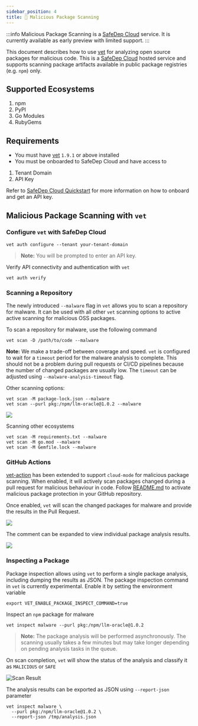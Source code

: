 ```yaml
---
sidebar_position: 4
title: 🐛 Malicious Package Scanning
---
```


:::info
Malicious Package Scanning is a [SafeDep Cloud](./index.md) service.
It is currently available as early preview with limited support.
:::

This document describes how to use [vet](https://github.com/safedep/vet) for analyzing open source packages for malicious code. This is a [SafeDep Cloud](./index.md) hosted service and supports scanning package artifacts available in public package registries (e.g. `npm`) only.

## Supported Ecosystems

1. npm
2. PyPI
3. Go Modules
4. RubyGems

## Requirements

- You must have [vet](https://github.com/safedep/vet) `1.9.1` or above installed
- You must be onboarded to SafeDep Cloud and have access to

1. Tenant Domain
2. API Key

Refer to [SafeDep Cloud Quickstart](./quickstart.md) for more information on how to onboard and get an API key.

## Malicious Package Scanning with `vet`

### Configure `vet` with SafeDep Cloud

```shell
vet auth configure --tenant your-tenant-domain
```

> **Note:** You will be prompted to enter an API key.

Verify API connectivity and authentication with `vet`

```shell
vet auth verify
```

### Scanning a Repository

The newly introduced `--malware` flag in `vet` allows you to scan a repository for malware. It can be used
with all other `vet` scanning options to active active scanning for malicious OSS packages.

To scan a repository for malware, use the following command

```shell
vet scan -D /path/to/code --malware
```

**Note:** We make a trade-off between coverage and speed. `vet` is configured
to wait for a `timeout` period for the malware analysis to complete. This
should not be a problem during pull requests or CI/CD pipelines because the
number of changed packages are usually low. The `timeout` can be adjusted using
`--malware-analysis-timeout` flag.

Other scanning options:

```shell
vet scan -M package-lock.json --malware
vet scan --purl pkg:/npm/llm-oracle@1.0.2 --malware
```

![](/img/vet-malysis-llm-oracle.png)

Scanning other ecosystems

```shell
vet scan -M requirements.txt --malware
vet scan -M go.mod --malware
vet scan -M Gemfile.lock --malware
```

### GitHub Actions

[vet-action](https://github.com/safedep/vet-action) has been extended to
support `cloud-mode` for malicious package scanning. When enabled, it will
actively scan packages changed during a pull request for malicious behaviour in
code. Follow [README.md](https://github.com/safedep/vet-action?tab=readme-ov-file#cloud-mode) to
activate malicious package protection in your GitHub repository.

Once enabled, `vet` will scan the changed packages for malware and provide the
results in the Pull Request.

![](/img/vet-action-malysis-1.png)

The comment can be expanded to view individual package analysis results.

![](/img/vet-action-malysis-2.png)

### Inspecting a Package

Package inspection allows using `vet` to perform a single package analysis,
including dumping the results as JSON. The package inspection command in `vet` is
currently experimental. Enable it by setting the environment variable

```shell
export VET_ENABLE_PACKAGE_INSPECT_COMMAND=true
```

Inspect an `npm` package for malware

```shell
vet inspect malware --purl pkg:/npm/llm-oracle@1.0.2
```

> **Note:** The package analysis will be performed asynchronously. The scanning usually takes a few minutes but may take longer depending on pending analysis tasks in the queue.

On scan completion, `vet` will show the status of the analysis and classify it as `MALICIOUS` or `SAFE`

![Scan Result](/img/llm-oracle-npm-malysis.png)

The analysis results can be exported as JSON using `--report-json` parameter

```shell
vet inspect malware \
  --purl pkg:/npm/llm-oracle@1.0.2 \
  --report-json /tmp/analysis.json
```
